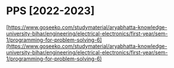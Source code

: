 # PPS [2022-2023]

[https://www.goseeko.com/studymaterial/aryabhatta-knowledge-university-bihar/engineering/electrical-electronics/first-year/sem-1/programming-for-problem-solving-6](https://www.goseeko.com/studymaterial/aryabhatta-knowledge-university-bihar/engineering/electrical-electronics/first-year/sem-1/programming-for-problem-solving-6)
